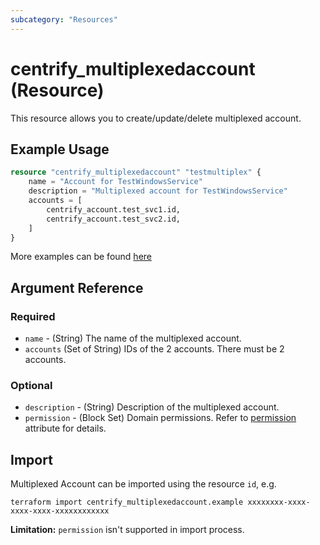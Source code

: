 ```yaml
---
subcategory: "Resources"
---
```


# centrify_multiplexedaccount (Resource)

This resource allows you to create/update/delete multiplexed account.

## Example Usage

```terraform
resource "centrify_multiplexedaccount" "testmultiplex" {
    name = "Account for TestWindowsService"
    description = "Multiplexed account for TestWindowsService"
    accounts = [
        centrify_account.test_svc1.id,
        centrify_account.test_svc2.id,
    ]
}
```

More examples can be found [here](https://github.com/centrify/terraform-provider-centrify/tree/main/examples/centrify_service)

## Argument Reference

### Required

- `name` - (String) The name of the multiplexed account.
- `accounts` (Set of String) IDs of the 2 accounts. There must be 2 accounts.

### Optional

- `description` - (String) Description of the multiplexed account.
- `permission` - (Block Set) Domain permissions. Refer to [permission](./attribute_permission.md) attribute for details.

## Import

Multiplexed Account can be imported using the resource `id`, e.g.

```shell
terraform import centrify_multiplexedaccount.example xxxxxxxx-xxxx-xxxx-xxxx-xxxxxxxxxxxx
```

**Limitation:** `permission` isn't supported in import process.
